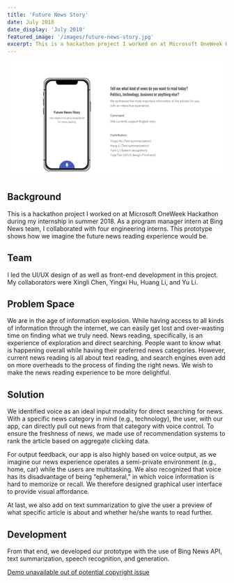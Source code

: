 ```yaml
---
title: 'Future News Story'
date: July 2018
date_display: 'July 2018'
featured_image: '/images/future-news-story.jpg'
excerpt: This is a hackathon project I worked on at Microsoft OneWeek Hackathon during my internship in summer 2018. As a program manager intern at Bing News team, I collaborated with four engineering interns. This prototype shows how we imagine the future news reading experience would be. 
---
```

![](/images/future-news-story-2.jpg)

## Background
This is a hackathon project I worked on at Microsoft OneWeek Hackathon during my internship in summer 2018. As a program manager intern at Bing News team, I collaborated with four engineering interns. This prototype shows how we imagine the future news reading experience would be. 

## Team
I led the UI/UX design of as well as front-end development in this project. My collaborators were Xingli Chen, Yingxi Hu, Huang Li, and Yu Li.


## Problem Space
We are in the age of information explosion. While having access to all kinds of information through the internet, we can easily get lost and over-wasting time on finding what we truly need. News reading, specifically, is an experience of exploration and direct searching. People want to know what is happening overall while having their preferred news categories. However,  current news reading is all about text reading, and search engines even add on more overheads to the process of finding the right news. We wish to make the news reading experience to be more delightful. 

## Solution
We identified voice as an ideal input modality for direct searching for news. With a specific news category in mind (e.g., technology), the user, with our app, can directly pull out news from that category with voice control. To ensure the freshness of news, we made use of recommendation systems to rank the article based on aggregate clicking data.

For output feedback, our app is also highly based on voice output, as we imagine our news experience operates a semi-private environment (e.g., home, car) while the users are multitasking. We also recognized that voice has its disadvantage of being “ephemeral,” in which voice information is hard to memorize or recall. We therefore designed graphical user interface to provide visual affordance.

At last, we also add on text summarization to give the user a preview of what specific article is about and whether he/she wants to read further. 


## Development
From that end, we developed our prototype with the use of Bing News API, text summarization, speech recognition, and generation. 

[Demo unavailable out of potential copyright issue]()
